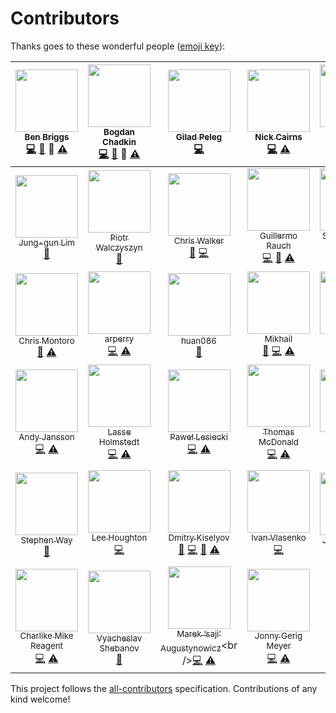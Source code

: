 # Contributors

Thanks goes to these wonderful people ([emoji key](https://github.com/kentcdodds/all-contributors#emoji-key)):

<!-- ALL-CONTRIBUTORS-LIST:START - Do not remove or modify this section -->
| [<img src="https://avatars.githubusercontent.com/u/1282980?v=3" width="100px;"/><br /><sub>Ben Briggs</sub>](http://beneb.info)<br />[💻](https://github.com/ben-eb/cssnano/commits?author=ben-eb) [📖](https://github.com/ben-eb/cssnano/commits?author=ben-eb) 👀 [⚠️](https://github.com/ben-eb/cssnano/commits?author=ben-eb) | [<img src="https://avatars.githubusercontent.com/u/5635476?v=3" width="100px;"/><br /><sub>Bogdan Chadkin</sub>](https://github.com/TrySound)<br />[💻](https://github.com/ben-eb/cssnano/commits?author=TrySound) [📖](https://github.com/ben-eb/cssnano/commits?author=TrySound) 👀 [⚠️](https://github.com/ben-eb/cssnano/commits?author=TrySound) | [<img src="https://avatars.githubusercontent.com/u/4533329?v=3" width="100px;"/><br /><sub>Gilad Peleg</sub>](http://www.giladpeleg.com/)<br />[💻](https://github.com/ben-eb/cssnano/commits?author=pgilad) | [<img src="https://avatars.githubusercontent.com/u/370420?v=3" width="100px;"/><br /><sub>Nick Cairns</sub>](https://github.com/niccai)<br />[💻](https://github.com/ben-eb/cssnano/commits?author=niccai) [⚠️](https://github.com/ben-eb/cssnano/commits?author=niccai) | [<img src="https://avatars.githubusercontent.com/u/7263665?v=3" width="100px;"/><br /><sub>Sebastian Misch</sub>](https://sebastian-misch.de)<br />[💻](https://github.com/ben-eb/cssnano/commits?author=sbstnmsch) [⚠️](https://github.com/ben-eb/cssnano/commits?author=sbstnmsch) | [<img src="https://avatars.githubusercontent.com/u/11319202?v=3" width="100px;"/><br /><sub>Вячеслав Ляшенко</sub>](https://github.com/ophyros)<br />[💻](https://github.com/ben-eb/cssnano/commits?author=ophyros) [⚠️](https://github.com/ben-eb/cssnano/commits?author=ophyros) | [<img src="https://avatars.githubusercontent.com/u/1131567?v=3" width="100px;"/><br /><sub>shinnn</sub>](https://shinnn.github.io)<br />[💻](https://github.com/ben-eb/cssnano/commits?author=shinnn) |
| :---: | :---: | :---: | :---: | :---: | :---: | :---: |
| [<img src="https://avatars.githubusercontent.com/u/45338?v=3" width="100px;"/><br /><sub>Jung-gun Lim</sub>](https://github.com/j6lim)<br />[🐛](https://github.com/ben-eb/cssnano/issues?q=author%3Aj6lim) | [<img src="https://avatars.githubusercontent.com/u/368561?v=3" width="100px;"/><br /><sub>Piotr Walczyszyn</sub>](http://outof.me)<br />[🐛](https://github.com/ben-eb/cssnano/issues?q=author%3Apwalczyszyn) | [<img src="https://avatars.githubusercontent.com/u/551712?v=3" width="100px;"/><br /><sub>Chris Walker</sub>](http://thechriswalker.github.com/)<br />[🐛](https://github.com/ben-eb/cssnano/issues?q=author%3Athechriswalker) [💻](https://github.com/ben-eb/cssnano/commits?author=thechriswalker) | [<img src="https://avatars.githubusercontent.com/u/13041?v=3" width="100px;"/><br /><sub>Guillermo Rauch</sub>](http://twitter.com/rauchg)<br />[💻](https://github.com/ben-eb/cssnano/commits?author=rauchg) [📖](https://github.com/ben-eb/cssnano/commits?author=rauchg) [⚠️](https://github.com/ben-eb/cssnano/commits?author=rauchg) | [<img src="https://avatars.githubusercontent.com/u/566536?v=3" width="100px;"/><br /><sub>Sylvain Pollet-Villard</sub>](https://github.com/sylvainpolletvillard)<br />[💻](https://github.com/ben-eb/cssnano/commits?author=sylvainpolletvillard) [📖](https://github.com/ben-eb/cssnano/commits?author=sylvainpolletvillard) [⚠️](https://github.com/ben-eb/cssnano/commits?author=sylvainpolletvillard) | [<img src="https://avatars.githubusercontent.com/u/2784308?v=3" width="100px;"/><br /><sub>一丝</sub>](www.iyunlu.com/view)<br />[💻](https://github.com/ben-eb/cssnano/commits?author=yisibl) [⚠️](https://github.com/ben-eb/cssnano/commits?author=yisibl) | [<img src="https://avatars.githubusercontent.com/u/497260?v=3" width="100px;"/><br /><sub>Ambroos Vaes</sub>](https://github.com/Ambroos)<br />[🐛](https://github.com/ben-eb/cssnano/issues?q=author%3AAmbroos) |
| [<img src="https://avatars.githubusercontent.com/u/639255?v=3" width="100px;"/><br /><sub>Chris Montoro</sub>](https://github.com/montmanu)<br />[🐛](https://github.com/ben-eb/cssnano/issues?q=author%3Amontmanu) [⚠️](https://github.com/ben-eb/cssnano/commits?author=montmanu) | [<img src="https://avatars.githubusercontent.com/u/9615035?v=3" width="100px;"/><br /><sub>arperry</sub>](https://github.com/arperry)<br />[💻](https://github.com/ben-eb/cssnano/commits?author=arperry) [⚠️](https://github.com/ben-eb/cssnano/commits?author=arperry) | [<img src="https://avatars.githubusercontent.com/u/1448788?v=3" width="100px;"/><br /><sub>huan086</sub>](https://github.com/huan086)<br />[🐛](https://github.com/ben-eb/cssnano/issues?q=author%3Ahuan086) | [<img src="https://avatars.githubusercontent.com/u/2485494?v=3" width="100px;"/><br /><sub>Mikhail</sub>](https://github.com/jaybekster)<br />[🐛](https://github.com/ben-eb/cssnano/issues?q=author%3Ajaybekster) [💻](https://github.com/ben-eb/cssnano/commits?author=jaybekster) [⚠️](https://github.com/ben-eb/cssnano/commits?author=jaybekster) | [<img src="https://avatars.githubusercontent.com/u/7336481?v=3" width="100px;"/><br /><sub>Jake Moxey</sub>](jakemoxey.com)<br />[💻](https://github.com/ben-eb/cssnano/commits?author=jxom) | [<img src="https://avatars.githubusercontent.com/u/4057095?v=3" width="100px;"/><br /><sub>Ivan Buryak</sub>](https://github.com/11bit)<br />[💻](https://github.com/ben-eb/cssnano/commits?author=11bit) [⚠️](https://github.com/ben-eb/cssnano/commits?author=11bit) | [<img src="https://avatars.githubusercontent.com/u/58669?v=3" width="100px;"/><br /><sub>Aarni Koskela</sub>](https://github.com/akx)<br />[💻](https://github.com/ben-eb/cssnano/commits?author=akx) |
| [<img src="https://avatars.githubusercontent.com/u/1737375?v=3" width="100px;"/><br /><sub>Andy Jansson</sub>](https://github.com/andyjansson)<br />[💻](https://github.com/ben-eb/cssnano/commits?author=andyjansson) [⚠️](https://github.com/ben-eb/cssnano/commits?author=andyjansson) | [<img src="https://avatars.githubusercontent.com/u/3183122?v=3" width="100px;"/><br /><sub>Lasse Holmstedt</sub>](https://www.linkedin.com/in/holmstedt)<br />[💻](https://github.com/ben-eb/cssnano/commits?author=holmari) [⚠️](https://github.com/ben-eb/cssnano/commits?author=holmari) | [<img src="https://avatars.githubusercontent.com/u/770675?v=3" width="100px;"/><br /><sub>Paweł Lesiecki</sub>](https://github.com/plesiecki)<br />[💻](https://github.com/ben-eb/cssnano/commits?author=plesiecki) [⚠️](https://github.com/ben-eb/cssnano/commits?author=plesiecki) | [<img src="https://avatars.githubusercontent.com/u/197928?v=3" width="100px;"/><br /><sub>Thomas McDonald</sub>](https://github.com/thomas-mcdonald)<br />[💻](https://github.com/ben-eb/cssnano/commits?author=thomas-mcdonald) [⚠️](https://github.com/ben-eb/cssnano/commits?author=thomas-mcdonald) | [<img src="https://avatars.githubusercontent.com/u/1726061?v=3" width="100px;"/><br /><sub>GU Yiling</sub>](https://justineo.github.io/)<br />[🐛](https://github.com/ben-eb/cssnano/issues?q=author%3AJustineo) [💻](https://github.com/ben-eb/cssnano/commits?author=Justineo) [📖](https://github.com/ben-eb/cssnano/commits?author=Justineo) [⚠️](https://github.com/ben-eb/cssnano/commits?author=Justineo) | [<img src="https://avatars.githubusercontent.com/u/497214?v=3" width="100px;"/><br /><sub>Ville Immonen</sub>](https://twitter.com/VilleImmonen)<br />[💻](https://github.com/ben-eb/cssnano/commits?author=fson) | [<img src="https://avatars.githubusercontent.com/u/7367?v=3" width="100px;"/><br /><sub>Duncan Beevers</sub>](http://www.duncanbeevers.com)<br />[💻](https://github.com/ben-eb/cssnano/commits?author=duncanbeevers) [⚠️](https://github.com/ben-eb/cssnano/commits?author=duncanbeevers) |
| [<img src="https://avatars.githubusercontent.com/u/38894?v=3" width="100px;"/><br /><sub>Stephen Way</sub>](http://stephenway.net)<br />[📖](https://github.com/ben-eb/cssnano/commits?author=stephenway) | [<img src="https://avatars.githubusercontent.com/u/68302?v=3" width="100px;"/><br /><sub>Lee Houghton</sub>](https://github.com/asztal)<br />[💻](https://github.com/ben-eb/cssnano/commits?author=asztal) | [<img src="https://avatars.githubusercontent.com/u/5103477?v=3" width="100px;"/><br /><sub>Dmitry Kiselyov</sub>](http://codepen.io/dmitrykiselyov)<br />[🐛](https://github.com/ben-eb/cssnano/issues?q=author%3Admitrykiselyov) [💻](https://github.com/ben-eb/cssnano/commits?author=dmitrykiselyov) [📖](https://github.com/ben-eb/cssnano/commits?author=dmitrykiselyov) [⚠️](https://github.com/ben-eb/cssnano/commits?author=dmitrykiselyov) | [<img src="https://avatars.githubusercontent.com/u/19105?v=3" width="100px;"/><br /><sub>Ivan Vlasenko</sub>](https://github.com/avanes)<br />[💻](https://github.com/ben-eb/cssnano/commits?author=avanes) | [<img src="https://avatars.githubusercontent.com/u/231202?v=3" width="100px;"/><br /><sub>Joren Van Hee</sub>](http://joren.co)<br />[🐛](https://github.com/ben-eb/cssnano/issues?q=author%3Ajorenvanhee) | [<img src="https://avatars.githubusercontent.com/u/224910?v=3" width="100px;"/><br /><sub>André König</sub>](http://andrekoenig.info/)<br />[🐛](https://github.com/ben-eb/cssnano/issues?q=author%3Aakoenig) | [<img src="https://avatars.githubusercontent.com/u/177485?v=3" width="100px;"/><br /><sub>Roman Komarov</sub>](http://kizu.ru/en/)<br />[🐛](https://github.com/ben-eb/cssnano/issues?q=author%3Akizu) |
| [<img src="https://avatars.githubusercontent.com/u/5038030?v=3" width="100px;"/><br /><sub>Charlike Mike Reagent</sub>](http://www.tunnckocore.tk)<br />[💻](https://github.com/ben-eb/cssnano/commits?author=tunnckoCore) [⚠️](https://github.com/ben-eb/cssnano/commits?author=tunnckoCore) | [<img src="https://avatars.githubusercontent.com/u/815848?v=3" width="100px;"/><br /><sub>Vyacheslav Shebanov</sub>](https://github.com/Termina1)<br />[📖](https://github.com/ben-eb/cssnano/commits?author=Termina1) | [<img src="https://avatars.githubusercontent.com/u/192323?v=3" width="100px;"/><br /><sub>Marek ‘saji’ Augustynowicz</sub>](http://twitter.com/saji_)<br />[💻](https://github.com/ben-eb/cssnano/commits?author=marek-saji) [⚠️](https://github.com/ben-eb/cssnano/commits?author=marek-saji) | [<img src="https://avatars.githubusercontent.com/u/552316?v=3" width="100px;"/><br /><sub>Jonny Gerig Meyer</sub>](www.oddbird.net)<br />[💻](https://github.com/ben-eb/cssnano/commits?author=jgerigmeyer) [⚠️](https://github.com/ben-eb/cssnano/commits?author=jgerigmeyer) |
<!-- ALL-CONTRIBUTORS-LIST:END -->

This project follows the [all-contributors](https://github.com/kentcdodds/all-contributors) specification. Contributions of any kind welcome!
